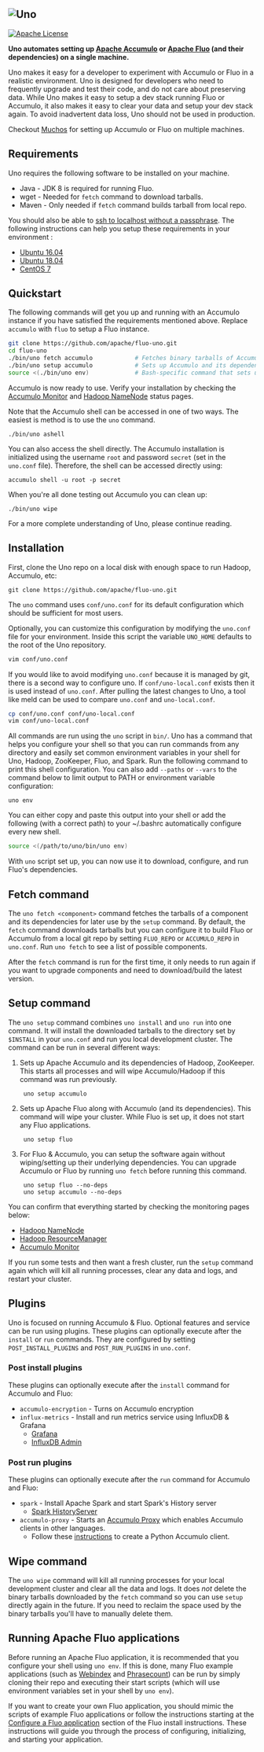 ![Uno][logo]
---
[![Apache License][li]][ll]

**Uno automates setting up [Apache Accumulo][accumulo] or [Apache Fluo][fluo] (and their dependencies) on a single machine.**

Uno makes it easy for a developer to experiment with Accumulo or Fluo in a realistic environment.
Uno is designed for developers who need to frequently upgrade and test their code, and do not care
about preserving data. While Uno makes it easy to setup a dev stack running Fluo or Accumulo, it
also makes it easy to clear your data and setup your dev stack again. To avoid inadvertent data loss,
Uno should not be used in production.

Checkout [Muchos] for setting up Accumulo or Fluo on multiple machines.

## Requirements

Uno requires the following software to be installed on your machine.

* Java - JDK 8 is required for running Fluo.
* wget - Needed for `fetch` command to download tarballs.
* Maven - Only needed if `fetch` command builds tarball from local repo.

You should also be able to [ssh to localhost without a passphrase][ssh-docs].
The following instructions can help you setup these requirements in your
environment :

 * [Ubuntu 16.04](/docs/ubuntu1604.md)
 * [Ubuntu 18.04](/docs/ubuntu1804.md)
 * [CentOS 7](/docs/centos7.md)

## Quickstart

The following commands will get you up and running with an Accumulo instance if you
have satisfied the requirements mentioned above.  Replace `accumulo` with `fluo` to
setup a Fluo instance.

```bash
git clone https://github.com/apache/fluo-uno.git
cd fluo-uno
./bin/uno fetch accumulo            # Fetches binary tarballs of Accumulo and its dependencies
./bin/uno setup accumulo            # Sets up Accumulo and its dependencies (Hadoop & ZooKeeper)
source <(./bin/uno env)             # Bash-specific command that sets up current shell
```

Accumulo is now ready to use. Verify your installation by checking the [Accumulo Monitor](http://localhost:9995/)
and [Hadoop NameNode](http://localhost:50070/) status pages. 

Note that the Accumulo shell can be accessed in one of two ways. The easiest is method is to use the `uno` command.
```
./bin/uno ashell
```
You can also access the shell directly. The Accumulo installation is initialized using the username `root`
and password `secret` (set in the `uno.conf` file). Therefore, the shell can be accessed directly using:
```
accumulo shell -u root -p secret
```

When you're all done testing out Accumulo you can clean up:
```
./bin/uno wipe
```

For a more complete understanding of Uno, please continue reading.

## Installation

First, clone the Uno repo on a local disk with enough space to run Hadoop, Accumulo, etc:

    git clone https://github.com/apache/fluo-uno.git

The `uno` command uses `conf/uno.conf` for its default configuration which should be
sufficient for most users.

Optionally, you can customize this configuration by modifying the `uno.conf` file for
your environment. Inside this script the variable `UNO_HOME` defaults to the root of the Uno repository. 

```bash
vim conf/uno.conf
```

If you would like to avoid modifying `uno.conf` because it is managed by git,
there is a second way to configure uno.  If `conf/uno-local.conf` exists then
it is used instead of `uno.conf`.  After pulling the latest changes to
Uno, a tool like meld can be used to compare `uno.conf` and `uno-local.conf`.

```bash
cp conf/uno.conf conf/uno-local.conf
vim conf/uno-local.conf
```

All commands are run using the `uno` script in `bin/`. Uno has a command that helps you configure
your shell so that you can run commands from any directory and easily set common environment
variables in your shell for Uno, Hadoop, ZooKeeper, Fluo, and Spark. Run the following command to
print this shell configuration. You can also add `--paths` or `--vars` to the command below to limit
output to PATH or environment variable configuration:

    uno env

You can either copy and paste this output into your shell or add the following (with a correct path)
to your ~/.bashrc automatically configure every new shell.

```bash
source <(/path/to/uno/bin/uno env)
```

With `uno` script set up, you can now use it to download, configure, and run Fluo's dependencies.

## Fetch command

The `uno fetch <component>` command fetches the tarballs of a component and its dependencies for later
use by the `setup` command. By default, the `fetch` command downloads tarballs but you can configure it
to build Fluo or Accumulo from a local git repo by setting `FLUO_REPO` or `ACCUMULO_REPO` in `uno.conf`.
Run `uno fetch` to see a list of possible components.

After the `fetch` command is run for the first time, it only needs to run again if you want to
upgrade components and need to download/build the latest version.

## Setup command

The `uno setup` command combines `uno install` and `uno run` into one command.  It will install the
downloaded tarballs to the directory set by `$INSTALL` in your `uno.conf` and run you local development
cluster. The command can be run in several different ways:

1. Sets up Apache Accumulo and its dependencies of Hadoop, ZooKeeper. This starts all processes and
   will wipe Accumulo/Hadoop if this command was run previously.

        uno setup accumulo

2. Sets up Apache Fluo along with Accumulo (and its dependencies). This command will wipe your
   cluster. While Fluo is set up, it does not start any Fluo applications.

        uno setup fluo

3. For Fluo & Accumulo, you can setup the software again without wiping/setting up their underlying
   dependencies. You can upgrade Accumulo or Fluo by running `uno fetch` before running this command.

        uno setup fluo --no-deps
        uno setup accumulo --no-deps

You can confirm that everything started by checking the monitoring pages below:

 * [Hadoop NameNode](http://localhost:50070/)
 * [Hadoop ResourceManager](http://localhost:8088/)
 * [Accumulo Monitor](http://localhost:9995/)

If you run some tests and then want a fresh cluster, run the `setup` command again which will
kill all running processes, clear any data and logs, and restart your cluster.

## Plugins

Uno is focused on running Accumulo & Fluo.  Optional features and service can be run using plugins.
These plugins can optionally execute after the `install` or `run` commands.  They are configured by
setting `POST_INSTALL_PLUGINS` and `POST_RUN_PLUGINS` in `uno.conf`.

### Post install plugins

These plugins can optionally execute after the `install` command for Accumulo and Fluo:

* `accumulo-encryption` - Turns on Accumulo encryption
* `influx-metrics` - Install and run metrics service using InfluxDB & Grafana
  * [Grafana](http://localhost:3000/)
  * [InfluxDB Admin](http://localhost:8083/)

### Post run plugins

These plugins can optionally execute after the `run` command for Accumulo and Fluo:

* `spark` - Install Apache Spark and start Spark's History server
  * [Spark HistoryServer](http://localhost:18080/)
* `accumulo-proxy` - Starts an [Accumulo Proxy] which enables Accumulo clients in other languages.
  * Follow these [instructions][client-instruct] to create a Python Accumulo client.

## Wipe command

The `uno wipe` command will kill all running processes for your local development cluster and clear
all the data and logs. It does *not* delete the binary tarballs downloaded by the `fetch` command
so you can use `setup` directly again in the future. If you need to reclaim the space used by
the binary tarballs you'll have to manually delete them.

## Running Apache Fluo applications

Before running an Apache Fluo application, it is recommended that you configure your shell using
`uno env`. If this is done, many Fluo example applications (such as [Webindex] and [Phrasecount])
can be run by simply cloning their repo and executing their start scripts (which will use
environment variables set in your shell by `uno env`).

If you want to create your own Fluo application, you should mimic the scripts of example Fluo
applications or follow the instructions starting at the [Configure a Fluo application][configure]
section of the Fluo install instructions. These instructions will guide you through the process of
configuring, initializing, and starting your application.

[fluo]: http://fluo.apache.org/
[accumulo]: http://accumulo.apache.org/
[zookeeper]: http://zookeeper.apache.org/
[hadoop]: http://hadoop.apache.org/
[mirrors]: http://www.apache.org/dyn/closer.cgi
[Webindex]: https://github.com/apache/fluo-examples/tree/master/webindex
[Phrasecount]: https://github.com/apache/fluo-examples/tree/master/phrasecount
[configure]: https://github.com/apache/fluo/blob/master/docs/install.md#configure-a-fluo-application
[li]: http://img.shields.io/badge/license-ASL-blue.svg
[ll]: https://github.com/apache/fluo-uno/blob/master/LICENSE
[logo]: contrib/uno-logo.png
[Muchos]: https://github.com/apache/fluo-muchos
[ssh-docs]: https://hadoop.apache.org/docs/r2.7.2/hadoop-project-dist/hadoop-common/SingleCluster.html#Setup_passphraseless_ssh
[Accumulo Proxy]: https://github.com/apache/accumulo-proxy
[client-instruct]: https://github.com/apache/accumulo-proxy#create-an-accumulo-client-using-python
